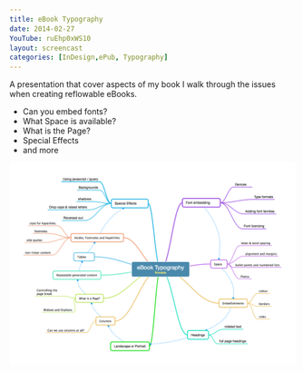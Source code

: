 ```yaml
---
title: eBook Typography
date: 2014-02-27
YouTube: ruEhp0xWS10
layout: screencast
categories: [InDesign,ePub, Typography]
---
```

A presentation that cover aspects of my book
I walk through the issues when creating reflowable eBooks.

- Can you embed fonts?
- What Space is available?
- What is the Page?
- Special Effects
- and more

[![eBook Typography. All of this covered in the book and the presentation](/images/2017/02/eBookTypography.png)](/images/2017/02/eBookTypography.png)
